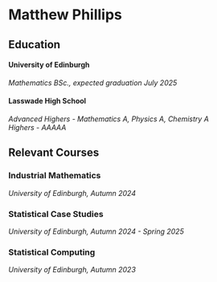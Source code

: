 # Matthew Phillips

## Education

#### University of Edinburgh 
*Mathematics BSc., expected graduation July 2025*

#### Lasswade High School
*Advanced Highers - Mathematics A, Physics A, Chemistry A*\
*Highers - AAAAA*

## Relevant Courses

### Industrial Mathematics
*University of Edinburgh, Autumn 2024*

### Statistical Case Studies
*University of Edinburgh, Autumn 2024 - Spring 2025*

### Statistical Computing
*University of Edinburgh, Autumn 2023*
